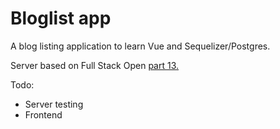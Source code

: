 # Bloglist app

A blog listing application to learn Vue and Sequelizer/Postgres.

Server based on Full Stack Open [part 13.](https://fullstackopen.com/osa13)

Todo:
- Server testing
- Frontend
